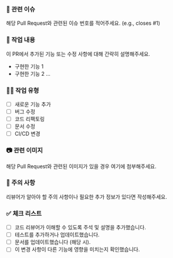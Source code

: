 ### 🔗 관련 이슈
해당 Pull Request와 관련된 이슈 번호를 적어주세요. (e.g., closes #1)

### 📌 작업 내용
이 PR에서 추가된 기능 또는 수정 사항에 대해 간략히 설명해주세요.

- 구현한 기능 1
- 구현한 기능 2 ...

### 🧑‍💻 작업 유형
- [ ] 새로운 기능 추가
- [ ] 버그 수정
- [ ] 코드 리팩토링
- [ ] 문서 수정
- [ ] CI/CD 변경

### 📷 관련 이미지
해당 Pull Request와 관련된 이미지가 있을 경우 여기에 첨부해주세요.

### 🚨 주의 사항
리뷰어가 알아야 할 주의 사항이나 필요한 추가 정보가 있다면 작성해주세요.

### ✅ 체크 리스트
- [ ] 코드 리뷰어가 이해할 수 있도록 주석 및 설명을 추가했습니다.
- [ ] 테스트를 추가하거나 업데이트했습니다.
- [ ] 문서를 업데이트했습니다 (해당 시).
- [ ] 이 변경 사항이 다른 기능에 영향을 미치는지 확인했습니다.
